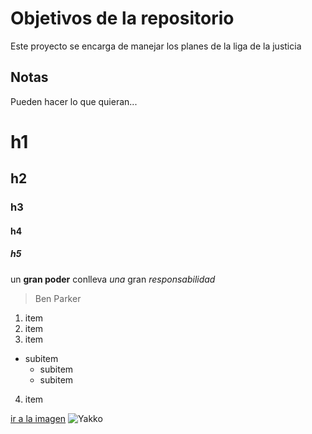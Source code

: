 # Objetivos de la repositorio

Este proyecto se encarga de manejar los planes de la liga de la justicia

## Notas

Pueden hacer lo que quieran...

# h1
## h2
### h3
#### h4
##### h5

un **gran poder** conlleva _una_ gran *responsabilidad*
>Ben Parker

1. item
2. item
3. item
  * subitem
    * subitem
    * subitem
4. item

[ir a la imagen](https://vignette.wikia.nocookie.net/mugen-base-de-datos/images/6/68/Yakko_Warner.png/revision/latest/scale-to-width-down/280?cb=20190922013320&path-prefix=es)
![Yakko](https://vignette.wikia.nocookie.net/mugen-base-de-datos/images/6/68/Yakko_Warner.png/revision/latest/scale-to-width-down/280?cb=20190922013320&path-prefix=es) 
